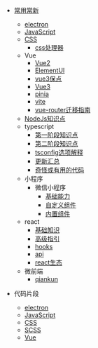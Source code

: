 - [常用常新](docs/usage-frame/README.md)
  - [electron](docs/usage-frame/electron知识.md)
  - [JavaScript](docs/usage-frame/JavaScript知识点.md)
  - [CSS](docs/usage-frame/CSS知识点.md)
    - [css处理器](docs/usage-frame/CSS处理器.md)
  - Vue
    - [Vue2](docs/usage-frame/Vue2知识点.md)
    - [ElementUI](docs/usage-frame/elementui知识点)
    - [vue3保点](docs/usage-frame/vue3保点.md)
    - [Vue3](docs/usage-frame/vue3知识点及其代码.md)
    - [pinia](docs/usage-frame/Pinia.md)
    - [vite](docs/usage-frame/vite.md)
    - [vue-router迁移指南](docs/usage-frame/vue-router迁移指南.md)
  - [NodeJs知识点](docs/usage-frame/nodejs知识点.md)
  - typescript
    - [第一阶段知识点](docs/usage-frame/typescript/typescript一期知识点.md)
    - [第二阶段知识点](docs/usage-frame/typescript/typescript二期知识点.md)
    - [tsconfig选项解释](docs/usage-frame/typescript/tsconfig.md)
    - [更新汇总](docs/usage-frame/typescript/typescript更新汇总.md)
    - [奇怪或有用的代码](docs/usage-frame/typescript/typescript-code.md)
  - 小程序
    - 微信小程序
      - [基础能力](docs/usage-frame/wechat-mini-program/基础能力.md)
      - [自定义组件](docs/usage-frame/wechat-mini-program/自定义组件.md)
      - [内置组件](docs/usage-frame/wechat-mini-program/组件.md)
  - react
    - [基础知识](docs/usage-frame/react/react.md)
    - [高级指引](docs/usage-frame/react/高级指引.md)
    - [hooks](docs/usage-frame/react/hooks.md)
    - [api](docs/usage-frame/react/api.md)
    - [react生态](docs/usage-frame/react/react生态.md)
  - 微前端
    - [qiankun](docs/usage-frame/qiankun.md)

- 代码片段
  - [electron](docs/code-frames/electron.md)
  - [JavaScript](docs/code-frames/JavaScript.md)
  - [CSS](docs/code-frames/CSS.md)
  - [SCSS](docs/code-frames/SCSS.md)
  - [Vue](docs/code-frames/Vue.md)
